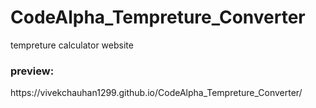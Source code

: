# CodeAlpha_Tempreture_Converter
tempreture calculator website


<h3>preview: </h3>https://vivekchauhan1299.github.io/CodeAlpha_Tempreture_Converter/
